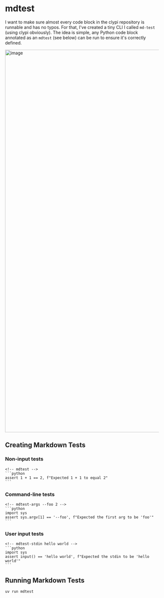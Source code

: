 # mdtest

I want to make sure almost every code block in the clypi repository is runnable and has no typos. For that,
 I've created a tiny CLI I called `md-test` (using clypi obviously). The idea is simple, any Python code block annotated as an `mdtest` (see below) can be run to ensure it's correctly defined.

<img width="1252" alt="image" src="https://github.com/user-attachments/assets/8089b378-eff0-4a8a-aab6-d06e78f26da8" />


## Creating Markdown Tests


### Non-input tests
````
<!-- mdtest -->
```python
assert 1 + 1 == 2, f"Expected 1 + 1 to equal 2"
```
````

### Command-line tests
````
<!-- mdtest-args --foo 2 -->
```python
import sys
assert sys.argv[1] == '--foo', f"Expected the first arg to be 'foo'"
```
````

### User input tests
````
<!-- mdtest-stdin hello world -->
```python
import sys
assert input() == 'hello world', f"Expected the stdin to be 'hello world'"
```
````

## Running Markdown Tests

```
uv run mdtest
```

